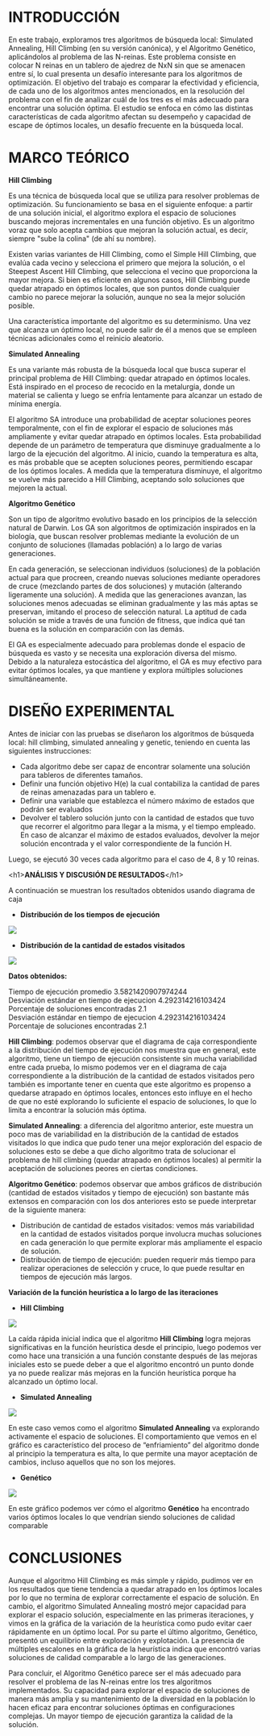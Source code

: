 <h1>INTRODUCCIÓN</h1>

En este trabajo, exploramos tres algoritmos de búsqueda local: Simulated Annealing, Hill Climbing (en su versión canónica), y el Algoritmo Genético, aplicándolos al problema de las N-reinas. Este problema consiste en colocar N reinas en un tablero de ajedrez de NxN sin que se amenacen entre sí, lo cual presenta un desafío interesante para los algoritmos de optimización. El objetivo del trabajo es comparar la efectividad y eficiencia, de cada uno de los algoritmos antes mencionados, en la resolución del problema con el fin de analizar cuál de los tres es el más adecuado para encontrar una solución óptima. El estudio se enfoca en cómo las distintas características de cada algoritmo afectan su desempeño y capacidad de escape de óptimos locales, un desafío frecuente en la búsqueda local.

<h1>MARCO TEÓRICO</h1> 

**Hill Climbing**

Es una técnica de búsqueda local que se utiliza para resolver problemas de optimización. Su funcionamiento se basa en el siguiente enfoque: a partir de una solución inicial, el algoritmo explora el espacio de soluciones buscando mejoras incrementales en una función objetivo. Es un algoritmo voraz que solo acepta cambios que mejoran la solución actual, es decir, siempre "sube la colina" (de ahí su nombre).

Existen varias variantes de Hill Climbing, como el Simple Hill Climbing, que evalúa cada vecino y selecciona el primero que mejora la solución, o el Steepest Ascent Hill Climbing, que selecciona el vecino que proporciona la mayor mejora. Si bien es eficiente en algunos casos, Hill Climbing puede quedar atrapado en óptimos locales, que son puntos donde cualquier cambio no parece mejorar la solución, aunque no sea la mejor solución posible.

Una característica importante del algoritmo es su determinismo. Una vez que alcanza un óptimo local, no puede salir de él a menos que se empleen técnicas adicionales como el reinicio aleatorio.

**Simulated Annealing**

Es una variante más robusta de la búsqueda local que busca superar el principal problema de Hill Climbing: quedar atrapado en óptimos locales. Está inspirado en el proceso de recocido en la metalurgia, donde un material se calienta y luego se enfría lentamente para alcanzar un estado de mínima energía.

El algoritmo SA introduce una probabilidad de aceptar soluciones peores temporalmente, con el fin de explorar el espacio de soluciones más ampliamente y evitar quedar atrapado en óptimos locales. Esta probabilidad depende de un parámetro de temperatura que disminuye gradualmente a lo largo de la ejecución del algoritmo. Al inicio, cuando la temperatura es alta, es más probable que se acepten soluciones peores, permitiendo escapar de los óptimos locales. A medida que la temperatura disminuye, el algoritmo se vuelve más parecido a Hill Climbing, aceptando solo soluciones que mejoren la actual.

**Algoritmo Genético**

Son un tipo de algoritmo evolutivo basado en los principios de la selección natural de Darwin. Los GA son algoritmos de optimización inspirados en la biología, que buscan resolver problemas mediante la evolución de un conjunto de soluciones (llamadas población) a lo largo de varias generaciones.

En cada generación, se seleccionan individuos (soluciones) de la población actual para que procreen, creando nuevas soluciones mediante operadores de cruce (mezclando partes de dos soluciones) y mutación (alterando ligeramente una solución). A medida que las generaciones avanzan, las soluciones menos adecuadas se eliminan gradualmente y las más aptas se preservan, imitando el proceso de selección natural. La aptitud de cada solución se mide a través de una función de fitness, que indica qué tan buena es la solución en comparación con las demás.

El GA es especialmente adecuado para problemas donde el espacio de búsqueda es vasto y se necesita una exploración diversa del mismo. Debido a la naturaleza estocástica del algoritmo, el GA es muy efectivo para evitar óptimos locales, ya que mantiene y explora múltiples soluciones simultáneamente.

<h1>DISEÑO EXPERIMENTAL</h1>

Antes de iniciar con las pruebas se diseñaron los algoritmos de búsqueda local: hill climbing, simulated annealing y genetic, teniendo en cuenta las siguientes instrucciones:

- Cada algoritmo debe ser capaz de encontrar solamente una solución para tableros de diferentes tamaños.   
- Definir una función objetivo H(e) la cual contabiliza la cantidad de pares de reinas amenazadas para un tablero e.  
- Definir una variable que establezca el número máximo de estados que podrán ser evaluados  
- Devolver el tablero solución junto con la cantidad de estados que tuvo que recorrer el algoritmo para llegar a la misma, y el tiempo empleado. En caso de alcanzar el máximo de estados evaluados, devolver la mejor solución encontrada y el valor correspondiente de la función H.

Luego, se ejecutó 30 veces cada algoritmo para el caso de 4, 8 y 10 reinas.

\<h1\>**ANÁLISIS Y DISCUSIÓN DE RESULTADOS**\</h1\>

A continuación se muestran los resultados obtenidos usando diagrama de caja

- **Distribución de los tiempos de ejecución** 

![](https://github.com/Perlaval/ia-uncuyo-2024/blob/main/tp5-busquedas-locales/images/tiempo_ejecucion_boxplot.png)

- **Distribución de la cantidad de estados visitados**

![](https://github.com/Perlaval/ia-uncuyo-2024/blob/main/tp5-busquedas-locales/images/estados_visitados_boxplot.png)

**Datos obtenidos:**

Tiempo de ejecución promedio  3.5821420907974244  
Desviación estándar en tiempo de ejecucion  4.292314216103424  
Porcentaje de soluciones encontradas  2.1  
Desviación estándar en tiempo de ejecucion  4.292314216103424  
Porcentaje de soluciones encontradas  2.1

**Hill Climbing**: podemos observar que el diagrama de caja correspondiente a la distribución del tiempo de ejecución nos muestra que en general, este algoritmo, tiene un tiempo de ejecución consistente sin mucha variabilidad entre cada prueba, lo mismo podemos ver en el diagrama de caja correspondiente a la distribución de la cantidad de estados visitados pero también es importante tener en cuenta que este algoritmo es propenso a quedarse atrapado en óptimos locales, entonces esto influye en el hecho de que no esté explorando lo suficiente el espacio de soluciones, lo que lo limita a encontrar la solución más óptima.

**Simulated Annealing**: a diferencia del algoritmo anterior, este muestra un poco mas de variabilidad en la distribución de la cantidad de estados visitados lo que indica que pudo tener una mejor exploración del espacio de soluciones esto se debe a que dicho algoritmo trata de solucionar el problema de hill climbing (quedar atrapado en óptimos locales) al permitir la aceptación de soluciones peores en ciertas condiciones.

**Algoritmo Genético**: podemos observar que ambos gráficos de distribución (cantidad de estados visitados y tiempo de ejecución) son bastante más extensos en comparación con los dos anteriores esto se puede interpretar de la siguiente manera:

- Distribución de cantidad de estados visitados: vemos más variabilidad en la cantidad de estados visitados porque involucra muchas soluciones en cada generación lo que permite explorar más ampliamente el espacio de solución.  
- Distribución de tiempo de ejecución: pueden requerir más tiempo para realizar operaciones de selección y cruce, lo que puede resultar en tiempos de ejecución más largos.

**Variación de la función heurística a lo largo de las iteraciones**

- **Hill Climbing**


![](https://github.com/Perlaval/ia-uncuyo-2024/blob/main/tp5-busquedas-locales/images/heuristic_variation_HC.png)

La caída rápida inicial indica que el algoritmo **Hill Climbing** logra mejoras significativas en la función heurística desde el principio, luego podemos ver como hace una transición a una función constante después de las mejoras iniciales esto se puede deber a que el algoritmo encontró un punto donde ya no puede realizar más mejoras en la función heurística porque ha alcanzado un óptimo local.

- **Simulated Annealing**

![](https://github.com/Perlaval/ia-uncuyo-2024/blob/main/tp5-busquedas-locales/images/heuristic_variation_SA.png)

En este caso vemos como el algoritmo **Simulated Annealing** va explorando activamente el espacio de soluciones. El comportamiento que vemos en el gráfico es característico del proceso de “enfriamiento” del algoritmo donde al principio la temperatura es alta, lo que permite una mayor aceptación de cambios, incluso aquellos que no son los mejores.

- **Genético**

![](https://github.com/Perlaval/ia-uncuyo-2024/blob/main/tp5-busquedas-locales/images/heuristic_variation_GA.png)

En este gráfico podemos ver cómo el algoritmo **Genético** ha encontrado varios óptimos locales lo que vendrían siendo soluciones de calidad comparable 

<h1>CONCLUSIONES</h1>

Aunque el algoritmo Hill Climbing es más simple y rápido, pudimos ver en los resultados que tiene tendencia a quedar atrapado en los óptimos locales por lo que no termina de explorar correctamente el espacio de solución. En cambio, el algoritmo Simulated Annealing mostró mejor capacidad para explorar el espacio solución, especialmente en las primeras iteraciones, y vimos en la gráfica de la variación de la heurística como pudo evitar caer rápidamente en un óptimo local. Por su parte el último algoritmo, Genético, presentó un equilibrio entre exploración y explotación. La presencia de múltiples escalones en la gráfica de la heurística indica que encontró varias soluciones de calidad comparable a lo largo de las generaciones.

Para concluir, el Algoritmo Genético parece ser el más adecuado para resolver el problema de las N-reinas entre los tres algoritmos implementados. Su capacidad para explorar el espacio de soluciones de manera más amplia y su mantenimiento de la diversidad en la población lo hacen eficaz para encontrar soluciones óptimas en configuraciones complejas. Un mayor tiempo de ejecución garantiza la calidad de la solución.

